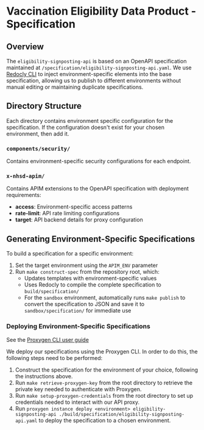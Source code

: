 # Vaccination Eligibility Data Product - Specification

## Overview

The `eligibility-signposting-api` is based on an OpenAPI specification maintained at `/specification/eligibility-signposting-api.yaml`. We use [Redocly CLI](https://redocly.com/docs/cli) to inject environment-specific elements into the base specification, allowing us to publish to different environments without manual editing or maintaining duplicate specifications.

## Directory Structure

Each directory contains environment specific configuration for the specification. If the configuration doesn't exist for your chosen environment, then add it.

### `components/security/`

Contains environment-specific security configurations for each endpoint.

### `x-nhsd-apim/`

Contains APIM extensions to the OpenAPI specification with deployment requirements:

- **access**: Environment-specific access patterns
- **rate-limit**: API rate limiting configurations
- **target**: API backend details for proxy configuration

## Generating Environment-Specific Specifications

To build a specification for a specific environment:

1. Set the target environment using the `APIM_ENV` parameter
2. Run `make construct-spec` from the repository root, which:
   - Updates templates with environment-specific values
   - Uses Redocly to compile the complete specification to `build/specification/`
   - For the `sandbox` environment, automatically runs `make publish` to convert the specification to JSON and save it to `sandbox/specification/` for immediate use

### Deploying Environment-Specific Specifications

See the [Proxygen CLI user guide](https://nhsd-confluence.digital.nhs.uk/spaces/APM/pages/804495095/Proxygen+CLI+user+guide#ProxygenCLIuserguide-Settingupsettingsandcredentials)

We deploy our specifications using the Proxygen CLI. In order to do this, the following steps need to be performed:

1. Construct the specification for the environment of your choice, following the instructions above.
2. Run `make retrieve-proxygen-key` from the root directory to retrieve the private key needed to authenticate with Proxygen.
3. Run `make setup-proxygen-credentials` from the root directory to set up credentials needed to interact with our API proxy.
4. Run `proxygen instance deploy <environment> eligibility-signposting-api ./build/specification/eligibility-signposting-api.yaml` to deploy the specification to
   a chosen environment.
